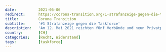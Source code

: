 ```yaml
---
date:          2021-06-06
redirect:      https://corona-transition.org/1-strafanzeige-gegen-die-taskforce
title:         Corona Transition
subtitle:      '#1 Strafanzeige gegen die Taskforce'
description:   'Am 12. Mai 2021 reichten fünf Verbände und neun Privatpersonen, unter anderem auch Corona-Reset, Trägerverein von Corona-Transition.org, eine (...)'
country:       [CH]
categories:    [Recht, Widerstand]
tags:          [taskforce]
---
```

